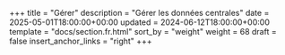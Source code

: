 +++
title = "Gérer"
description = "Gérer les données centrales"
date = 2025-05-01T18:00:00+00:00
updated = 2024-06-12T18:00:00+00:00
template = "docs/section.fr.html"
sort_by = "weight"
weight = 68
draft = false
insert_anchor_links = "right"
+++
